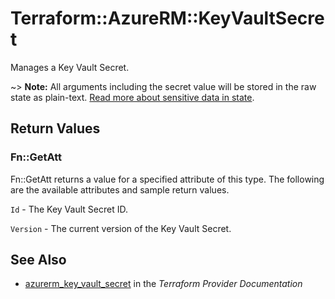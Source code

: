# Terraform::AzureRM::KeyVaultSecret

Manages a Key Vault Secret.

~> **Note:** All arguments including the secret value will be stored in the raw state as plain-text.
[Read more about sensitive data in state](/docs/state/sensitive-data.html).

## Return Values

### Fn::GetAtt

Fn::GetAtt returns a value for a specified attribute of this type. The following are the available attributes and sample return values.

`Id` - The Key Vault Secret ID.

`Version` - The current version of the Key Vault Secret.

## See Also

* [azurerm_key_vault_secret](https://www.terraform.io/docs/providers/azurerm/r/key_vault_secret.html) in the _Terraform Provider Documentation_